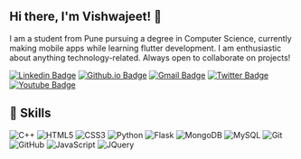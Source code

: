 ## Hi there, I'm Vishwajeet! 👋

I am a student from Pune pursuing a degree in Computer Science,  currently making mobile apps while learning flutter development. I am enthusiastic about anything technology-related. Always open to collaborate on projects!

[![Linkedin Badge](https://img.shields.io/badge/-vishwajeet_waychal-blue?style=flat-square&logo=Linkedin&logoColor=white&link=https://www.linkedin.com/in/vishwajeet-waychal-69240a16a//)](https://www.linkedin.com/in/vishwajeet-waychal-69240a16a/)
[![Github.io Badge](https://img.shields.io/badge/-vishwajeet_waychal-1a5c44?style=flat-square&logo=Github&link=https://github.com/vishwajeet-waychal/)](https://github.com/vishwajeet-waychal/)
[![Gmail Badge](https://img.shields.io/badge/-vishwajeet.w562@gmail.com-c14438?style=flat-square&logo=Gmail&logoColor=white&link=mailto:vishwajeet.w562@gmail.com)](mailto:vishwajeet.w562@gmail.com)
[![Twitter Badge](https://img.shields.io/badge/-vishwajeet_22_-33a3bd?style=flat-square&logo=twitter&logoColor=white&link=https://mobile.twitter.com/vishwajeet_22_/)](https://mobile.twitter.com/vishwajeet_22_/)
[![Youtube Badge](https://img.shields.io/badge/-Vishwajeet_Waychal-de0000?style=flat-square&logo=youtube&logoColor=white&link=https://www.youtube.com/channel/UCRI2QQFhIsZAlsrlhQIE4-w)](https://www.youtube.com/channel/UCRI2QQFhIsZAlsrlhQIE4-w)

## 🧠 Skills

![C++](https://img.shields.io/badge/-C++-323680?style=flat-square&logo=c)
![HTML5](https://img.shields.io/badge/-HTML5-E34F26?style=flat-square&logo=html5&logoColor=white)
![CSS3](https://img.shields.io/badge/-CSS3-155cb3?style=flat-square&logo=css3)
![Python](https://img.shields.io/badge/-Python-0c376b?style=flat-square&logo=Python)
![Flask](https://img.shields.io/badge/-Flask-242424?style=flat-square&logo=Flask)
![MongoDB](https://img.shields.io/badge/-MongoDB-146b0c?style=flat-square&logo=mongodb)
![MySQL](https://img.shields.io/badge/-MySQL-d1e2ff?style=flat-square&logo=mysql)
![Git](https://img.shields.io/badge/-Git-850000?style=flat-square&logo=git)
![GitHub](https://img.shields.io/badge/-GitHub-005c69?style=flat-square&logo=github)
![JavaScript](https://img.shields.io/badge/-JavaScript-526900?style=flat-square&logo=javascript)
![JQuery](https://img.shields.io/badge/-JQuery-038cfc?style=flat-square&logo=jquery)
